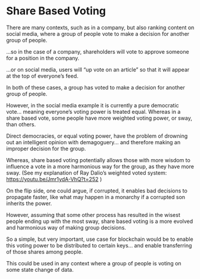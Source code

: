 # Share Based Voting

There are many contexts, such as in a company, but also ranking content on social media, where a group of people vote to make a decision for another group of people.

...so in the case of a company, shareholders will vote to approve someone for a position in the company. 

...or on social media, users will “up vote on an article” so that it will appear at the top of everyone’s feed.

In both of these cases, a group has voted to make a decision for another group of people.

However, in the social media example it is currently a pure democratic vote... 
meaning everyone’s voting power is treated equal.  Whereas in a share based vote, some people have more weighted voting power, or sway, than others.

Direct democracies, or equal voting power, have the problem of drowning out an intelligent opinion with demagoguery... and therefore making an improper decision for the group.

Whereas, share based voting potentially allows those with more wisdom to influence a vote in a more harmonious way for the group, as they have more sway. (See my explanation of Ray Dalio’s weighted voted system: https://youtu.be/Jmr1ydA-VhQ?t=252 )

On the flip side, one could argue, if corrupted, it enables bad decisions to propagate faster, like what may happen in a monarchy if a corrupted son inherits the power.

However, assuming that some other process has resulted in the wisest people ending up with the most sway, share based voting is a more evolved and harmonious way of making group decisions.

So a simple, but very important, use case for blockchain would be to enable this voting power to be distributed to certain keys... and enable transferring of those shares among people.

This could be used in any context where a group of people is voting on some state change of data.
